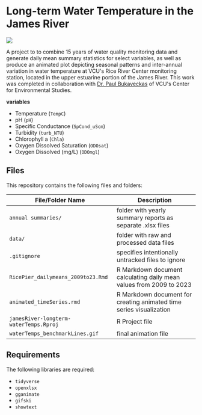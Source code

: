 # Long-term Water Temperature in the James River

![](waterTemps_benchmarkLines.gif)

A project to to combine 15 years of water quality monitoring data and generate daily mean summary statistics for select variables, as well as produce an animated plot depicting seasonal patterns and inter-annual variation in water temperature at VCU's Rice River Center monitoring station, located in the upper estuarine portion of the James River. This work was completed in collaboration with [Dr. Paul Bukaveckas](https://blogs.vcu.edu/pabukaveckas/) of VCU's Center for Environmental Studies.

**variables**
* Temperature (`TempC`)
* pH (`pH`)
* Specific Conductance (`SpCond_uScm`)
* Turbidity (`turb_NTU`)
* Chlorophyll a (`Chla`)
* Oxygen Dissolved Saturation (`ODOsat`)
* Oxygen Dissolved (mg/L) (`ODOmgl`)


## Files

This repository contains the following files and folders:

| File/Folder Name                 | Description                                                               |
|----------------------------------|---------------------------------------------------------------------------|
| `annual summaries/`              | folder with yearly summary reports as separate .xlsx files                                       |
| `data/`                          | folder with raw and processed data files                                 |
| `.gitignore`                     | specifies intentionally untracked files to ignore                        |
| `RicePier_dailymeans_2009to23.Rmd`| R Markdown document calculating daily mean values from 2009 to 2023     |
| `animated_timeSeries.rmd`        | R Markdown document for creating animated time series visualization    |
| `jamesRiver-longterm-waterTemps.Rproj`| R Project file |
| `waterTemps_benchmarkLines.gif`  | final animation file |

## Requirements

The following libraries are required:

* `tidyverse`
* `openxlsx`
* `gganimate`
* `gifski`
* `showtext`

